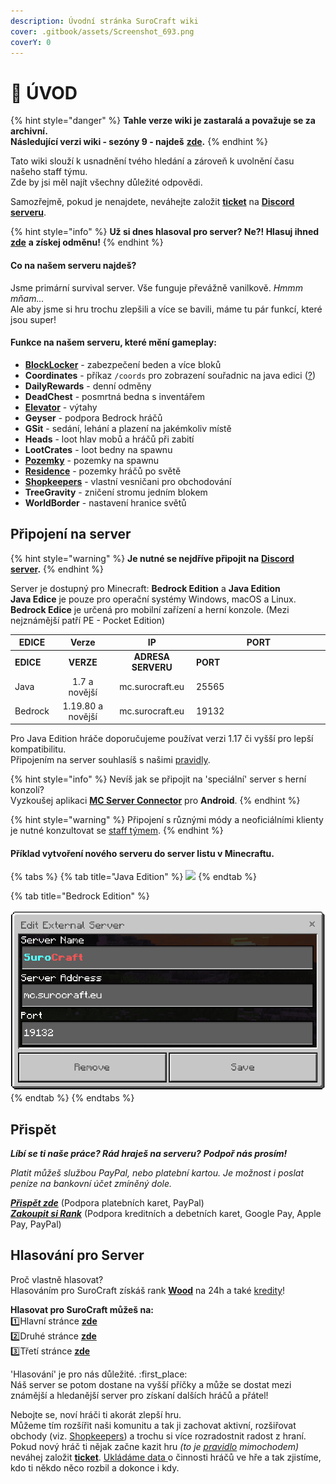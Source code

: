 ```yaml
---
description: Úvodní stránka SuroCraft wiki
cover: .gitbook/assets/Screenshot_693.png
coverY: 0
---
```


# 📘 ÚVOD

{% hint style="danger" %}
**Tahle verze wiki je zastaralá a považuje se za archivní.**\
**Následující verzi wiki - sezóny 9 - najdeš** [**zde**](http://127.0.0.1:5000/o/aZ6NOOHS7NldfEPmeRv4/s/fzLlukSVmfRk5ZZiGXZl/)**.**
{% endhint %}

Tato wiki slouží k usnadnění tvého hledání a zároveň k uvolnění času našeho staff týmu.\
Zde by jsi měl najít všechny důležité odpovědi.

Samozřejmě, pokud je nenajdete, neváhejte založit [**ticket**](t/uzitecne.md#ticket) na [**Discord serveru**](https://discord.gg/W4yguRbT34).

{% hint style="info" %}
**Už si dnes hlasoval pro server? Ne?! Hlasuj ihned** [**zde**](./#vote) **a získej odměnu!**
{% endhint %}

#### Co na našem serveru najdeš?

Jsme primární survival server. Vše funguje převážně vanilkově. _Hmmm mňam..._\
Ale aby jsme si hru trochu zlepšili a více se bavili, máme tu pár funkcí, které jsou super!

#### Funkce na našem serveru, které mění gameplay:

* [**BlockLocker**](t/blocklocker.md) - zabezpečení beden a více bloků
* **Coordinates** - příkaz `/coords` pro zobrazení souřadnic na java edici ([?](server/slovnik.md#edition))
* **DailyRewards** - denní odměny
* **DeadChest** - posmrtná bedna s inventářem
* [**Elevator**](t/elevator.md) - výtahy
* **Geyser** - podpora Bedrock hráčů
* **GSit** - sedání, lehání a plazení na jakémkoliv místě
* **Heads** - loot hlav mobů a hráčů při zabití
* **LootCrates** - loot bedny na spawnu
* [**Pozemky**](t/arm.md) - pozemky na spawnu
* [**Residence**](t/res.md) - pozemky hráčů po světě
* [**Shopkeepers**](t/shopkeepers.md) - vlastní vesničani pro obchodování
* **TreeGravity** - zničení stromu jedním blokem
* **WorldBorder** - nastavení hranice světů

## Připojení na server <a href="#connect" id="connect"></a>

{% hint style="warning" %}
**Je nutné se nejdříve připojit na** [**Discord server**](https://discord.gg/W4yguRbT34)**.**
{% endhint %}

Server je dostupný pro Minecraft: **Bedrock Edition** a **Java Edition**\
**Java Edice** je pouze pro operační systémy Windows, macOS a Linux.\
**Bedrock Edice** je určená pro mobilní zařízení a herní konzole. (Mezi nejznámější patří PE - Pocket Edition)

<table data-header-hidden><thead><tr><th>EDICE</th><th align="center">Verze</th><th align="center">IP</th><th width="200">PORT</th></tr></thead><tbody><tr><td><strong>EDICE</strong></td><td align="center"><strong>VERZE</strong></td><td align="center"><strong>ADRESA SERVERU</strong></td><td><strong>PORT</strong></td></tr><tr><td>Java</td><td align="center">1.7 a novější</td><td align="center">mc.surocraft.eu</td><td>25565</td></tr><tr><td>Bedrock</td><td align="center">1.19.80 a novější</td><td align="center">mc.surocraft.eu</td><td>19132</td></tr></tbody></table>

Pro Java Edition hráče doporučujeme používat verzi 1.17 či vyšší pro lepší kompatibilitu.\
Připojením na server souhlasíš s našimi [pravidly](server/rules/).

{% hint style="info" %}
Nevíš jak se připojit na 'speciální' server s herní konzolí?\
Vyzkoušej aplikaci [**MC Server Connector**](https://play.google.com/store/apps/details?id=com.smokiem.mcserverconnector) pro **Android**.
{% endhint %}

{% hint style="warning" %}
Připojení s různými módy a neoficiálními klienty je nutné konzultovat se [staff týmem](server/staff.md).
{% endhint %}

#### Příklad vytvoření nového serveru do server listu v Minecraftu.

{% tabs %}
{% tab title="Java Edition" %}
![](.gitbook/assets/Screenshot\_485.png)
{% endtab %}

{% tab title="Bedrock Edition" %}
<div align="left">

<img src=".gitbook/assets/ps2_326.png" alt="">

</div>
{% endtab %}
{% endtabs %}

## Přispět <a href="#donate" id="donate"></a>

_**Líbí se ti naše práce? Rád hraješ na serveru?**_ _**Podpoř nás prosím!**_

_Platit můžeš službou PayPal, nebo platební kartou._ _Je možnost i poslat peníze na bankovní účet zmíněný dole._

[_**Přispět zde**_](https://linktr.ee/surocraft) (Podpora platebních karet, PayPal)\
[_**Zakoupit si Rank**_](https://surocraft.craftingstore.net/category/275918) (Podpora kreditních a debetních karet, Google Pay, Apple Pay, PayPal)

## Hlasování pro Server <a href="#vote" id="vote"></a>

Proč vlastně hlasovat?\
Hlasováním pro SuroCraft získáš rank [**Wood**](ranks/r.md#wood) na 24h a také [kredity](server/slovnik.md#kredity)!

**Hlasovat pro SuroCraft můžeš na:**\
:one:Hlavní stránce [**zde**](http://l.surocraft.eu/vote1)\
:two:Druhé stránce [**zde**](http://l.surocraft.eu/vote2)\
:three:Třetí stránce [**zde**](http://l.surocraft.eu/vote3)

'Hlasování' je pro nás důležité. :first\_place:\
Náš server se potom dostane na vyšší příčky a může se dostat mezi známější a hledanější server pro získaní dalších hráčů a přátel!

Nebojte se, noví hráči ti akorát zlepší hru.\
Můžeme tím rozšířit naši komunitu a tak ji zachovat aktivní, rozšiřovat obchody (viz. [Shopkeepers](t/shopkeepers.md)) a trochu si více rozradostnit radost z hraní.\
Pokud nový hráč ti nějak začne kazit hru _(to je_ [_pravidlo_](server/rules/#griefing) _mimochodem)_ neváhej založit [**ticket**](t/uzitecne.md#ticket). [Ukládáme data ](server/rules/#ukladane-data-o-hracich)o činnosti hráčů ve hře a tak zjistíme, kdo ti někdo něco rozbil a dokonce i kdy.
